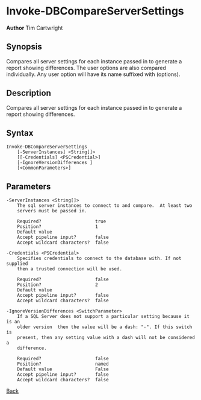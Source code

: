 # Invoke-DBCompareServerSettings
**Author** Tim Cartwright

## Synopsis
Compares all server settings for each instance passed in to generate a report showing differences. The user options are also compared individually. Any user option will have its name suffixed with (options).

## Description
Compares all server settings for each instance passed in to generate a report showing differences.

## Syntax
    Invoke-DBCompareServerSettings 
        [-ServerInstances] <String[]> 
        [[-Credentials] <PSCredential>] 
        [-IgnoreVersionDifferences ] 
        [<CommonParameters>]

## Parameters
    -ServerInstances <String[]>
        The sql server instances to connect to and compare.  At least two 
		servers must be passed in.

        Required?                    true
        Position?                    1
        Default value                
        Accept pipeline input?       false
        Accept wildcard characters?  false

    -Credentials <PSCredential>
        Specifies credentials to connect to the database with. If not supplied 
		then a trusted connection will be used.

        Required?                    false
        Position?                    2
        Default value                
        Accept pipeline input?       false
        Accept wildcard characters?  false

    -IgnoreVersionDifferences <SwitchParameter>
        If a SQL Server does not support a particular setting because it is an 
		older version  then the value will be a dash: "-". If this switch is 
		present, then any setting value with a dash will not be considered a 
		difference.

        Required?                    false
        Position?                    named
        Default value                False
        Accept pipeline input?       false
        Accept wildcard characters?  false

[Back](/README.md)